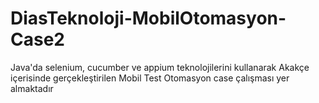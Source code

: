 # DiasTeknoloji-MobilOtomasyon-Case2
Java'da selenium, cucumber ve appium teknolojilerini kullanarak Akakçe içerisinde gerçekleştirilen Mobil Test Otomasyon case çalışması yer almaktadır
